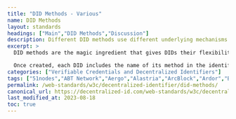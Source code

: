 ```yaml
---
title: "DID Methods - Various"
name: DID Methods
layout: standards
headings: ["Main","DID Methods","Discussion"]
description: Different DID methods use different underlying mechanisms with different performance, security, and privacy tradeoffs.
excerpt: >
  DID methods are the magic ingredient that gives DIDs their flexibility. Before creating any specific DID, you first choose a DID method, which determines how you perform the create, read, update, and deactivate operations on a DID of that method.

  Once created, each DID includes the name of its method in the identifier itself, so that when you use the DID, others know how to retrieve the associated DID Document that contains the cryptographic material for secure interactions.
categories: ["Verifiable Credentials and Decentralized Identifiers"]
tags: ["51nodes","ABT Network","Aergo","Alastria","ArcBlock","Ardor","Baidu","BCGov","Besu","BIF","BiiLabs","Binance","Bitcoin","BlockchainCommons","Blockcore","Blocko","Blockstack","BOTLabs","bryk","BSC","Teleinfo CAICT","Celo","Ceramic Network","Chainyard","Cloudchain","Commercio","Consensys","Consent","Corda","Cosmos","Credentials Community Group","cryptonics","DID:AERGO","DID:ALA","DID:AVVCYBER","DID:BBA","DID:BID","DID:BNB","DID:BRYK","DID:BTCR","DID:CCP","DID:CELO","DID:COM","DID:CORDA","DID:DID","DID:DOCK","DID:DOGE","DID:ECHO","DID:ELASTOS","DID:ELEM","DID:EMTRUST","DID:EOS","DID:ERC725","DID:ETHO","DID:ETHR","DID:EVAN","DID:FACTOM","DID:GATC","DID:GIT","DID:GITHUB","DID:GRG","DID:HEDERA","DID:HOLO","DID:ICON","DID:INDY","DID:IO","DID:ION","DID:IPID","DID:IS","DID:IWT","DID:JLINC","DID:JNCTN","DID:JOLO","DID:JWK","DID:KEY","DID:KILT","DID:KLAY","DID:LIFE","DID:META","DID:MOAC","DID:MORPHEUS","DID:NEAR","DID:NFT","DID:OBJECT","DID:OCKAM","DID:OMN","DID:ONION","DID:ONT","DID:OP","DID:ORB","DID:PANACEA","DID:PEER","DID:PISTIS","DID:PKH","DID:PTN","DID:SAN","DID:SCHEMA","DID:SELFKEY","DID:SIGNOR","DID:SIRIUS","DID:SOV","DID:STACK","DID:TAG","DID:TANGLE","DID:TRUSTBLOC","DID:TRX","DID:TTM","DID:TWIT","DID:TYRON","DID:TYS","DID:TZ","DID:UNDID","DID:UNISOT","DID:UNS","DID:V1","DID:VAA","DID:VAULTIE","DID:VID","DID:VVO","DID:WEB","DID:WLK","DID:WORK","Decentralized Identifiers","Digital Bazaar","Dock","Echo","Elastos","Element","Email","EOS","ERC725","Ethereum","Evan Network","Evernym","Fabric","Factom","Gatica","Github","GRGBanking","GrgChain","Halialabs","Hashgraph","Holochain","Hydra","Hyland Credentials","hyperledger foundation","IBM","ICONLOOP","IIW","Indy","InfoWallet","ION","IOP","IOTA","IoTeX","IPFS","JLinc","Jnctn","Jolocom","JWK","KILT","Klaytn","lifeID","MediBloc","Metadium","Microsoft","MOAC","NEAR","Ocean Protocol","Ockam","OmniOne","Ontology","Panacea","ProximaX","Quorum","Raonsecure","RChain","RWoT","SecureKey","SelfKey Identity","SelfKey","Sovrin Foundation","Sovrin","SpaceElephant","Sphereon","SpruceID","Swisscom","TIFAC-CORE","TMChain","Token.TM","TOR","TranSendX","Transmute","TRON","Twitter","UNISOT","UNS","uPort","Vaultie","VeramoLabs","Veres One","Vivvo","VP","W3C","Weelink","Workday","YLZ Inc","Zilliqa"]
permalink: /web-standards/w3c/decentralized-identifier/did-methods/
canonical_url: https://decentralized-id.com/web-standards/w3c/decentralized-identifier/did-methods/
last_modified_at: 2023-08-18
toc: true
---
```

